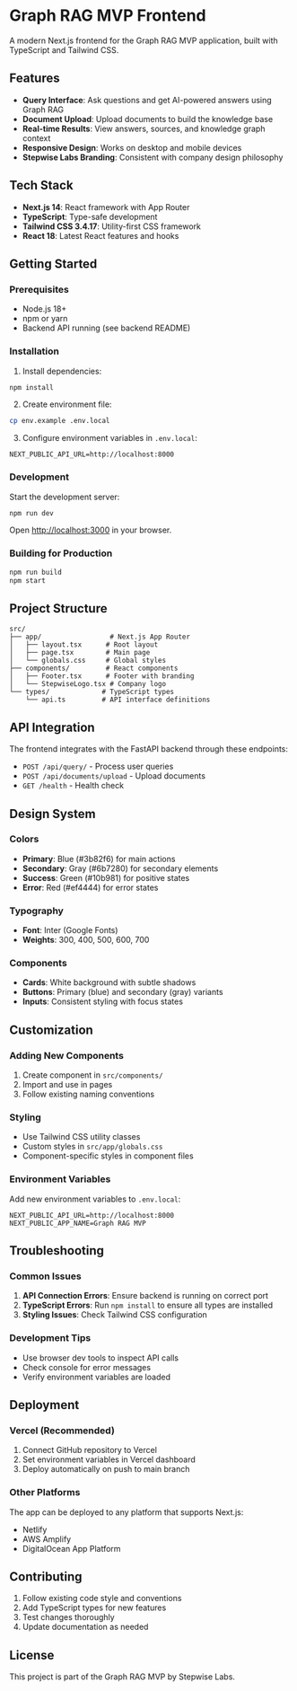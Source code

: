 # Graph RAG MVP Frontend

A modern Next.js frontend for the Graph RAG MVP application, built with TypeScript and Tailwind CSS.

## Features

- **Query Interface**: Ask questions and get AI-powered answers using Graph RAG
- **Document Upload**: Upload documents to build the knowledge base
- **Real-time Results**: View answers, sources, and knowledge graph context
- **Responsive Design**: Works on desktop and mobile devices
- **Stepwise Labs Branding**: Consistent with company design philosophy

## Tech Stack

- **Next.js 14**: React framework with App Router
- **TypeScript**: Type-safe development
- **Tailwind CSS 3.4.17**: Utility-first CSS framework
- **React 18**: Latest React features and hooks

## Getting Started

### Prerequisites

- Node.js 18+ 
- npm or yarn
- Backend API running (see backend README)

### Installation

1. Install dependencies:
```bash
npm install
```

2. Create environment file:
```bash
cp env.example .env.local
```

3. Configure environment variables in `.env.local`:
```env
NEXT_PUBLIC_API_URL=http://localhost:8000
```

### Development

Start the development server:
```bash
npm run dev
```

Open [http://localhost:3000](http://localhost:3000) in your browser.

### Building for Production

```bash
npm run build
npm start
```

## Project Structure

```
src/
├── app/                 # Next.js App Router
│   ├── layout.tsx      # Root layout
│   ├── page.tsx        # Main page
│   └── globals.css     # Global styles
├── components/         # React components
│   ├── Footer.tsx      # Footer with branding
│   └── StepwiseLogo.tsx # Company logo
└── types/             # TypeScript types
    └── api.ts         # API interface definitions
```

## API Integration

The frontend integrates with the FastAPI backend through these endpoints:

- `POST /api/query/` - Process user queries
- `POST /api/documents/upload` - Upload documents
- `GET /health` - Health check

## Design System

### Colors
- **Primary**: Blue (#3b82f6) for main actions
- **Secondary**: Gray (#6b7280) for secondary elements
- **Success**: Green (#10b981) for positive states
- **Error**: Red (#ef4444) for error states

### Typography
- **Font**: Inter (Google Fonts)
- **Weights**: 300, 400, 500, 600, 700

### Components
- **Cards**: White background with subtle shadows
- **Buttons**: Primary (blue) and secondary (gray) variants
- **Inputs**: Consistent styling with focus states

## Customization

### Adding New Components

1. Create component in `src/components/`
2. Import and use in pages
3. Follow existing naming conventions

### Styling

- Use Tailwind CSS utility classes
- Custom styles in `src/app/globals.css`
- Component-specific styles in component files

### Environment Variables

Add new environment variables to `.env.local`:
```env
NEXT_PUBLIC_API_URL=http://localhost:8000
NEXT_PUBLIC_APP_NAME=Graph RAG MVP
```

## Troubleshooting

### Common Issues

1. **API Connection Errors**: Ensure backend is running on correct port
2. **TypeScript Errors**: Run `npm install` to ensure all types are installed
3. **Styling Issues**: Check Tailwind CSS configuration

### Development Tips

- Use browser dev tools to inspect API calls
- Check console for error messages
- Verify environment variables are loaded

## Deployment

### Vercel (Recommended)

1. Connect GitHub repository to Vercel
2. Set environment variables in Vercel dashboard
3. Deploy automatically on push to main branch

### Other Platforms

The app can be deployed to any platform that supports Next.js:
- Netlify
- AWS Amplify
- DigitalOcean App Platform

## Contributing

1. Follow existing code style and conventions
2. Add TypeScript types for new features
3. Test changes thoroughly
4. Update documentation as needed

## License

This project is part of the Graph RAG MVP by Stepwise Labs. 